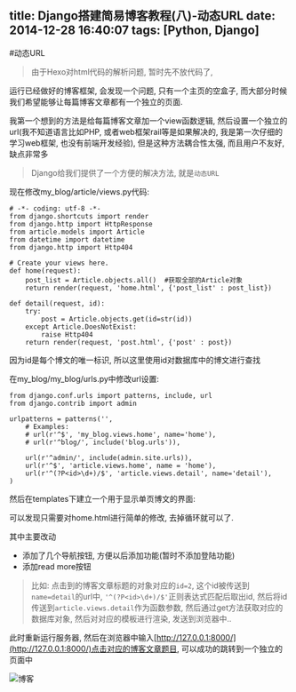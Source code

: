 title: Django搭建简易博客教程(八)-动态URL
date: 2014-12-28 16:40:07
tags: [Python, Django]
---

#动态URL

> 由于Hexo对html代码的解析问题, 暂时先不放代码了, 


运行已经做好的博客框架, 会发现一个问题, 只有一个主页的空盒子, 而大部分时候我们希望能够让每篇博客文章都有一个独立的页面. 

我第一个想到的方法是给每篇博客文章加一个view函数逻辑, 然后设置一个独立的url(我不知道语言比如PHP, 或者web框架rail等是如果解决的, 我是第一次仔细的学习web框架, 也没有前端开发经验), 但是这种方法耦合性太强, 而且用户不友好, 缺点非常多

> Django给我们提供了一个方便的解决方法, 就是`动态URL`

<!--more-->

现在修改my_blog/article/views.py代码:

```
# -*- coding: utf-8 -*-
from django.shortcuts import render
from django.http import HttpResponse
from article.models import Article
from datetime import datetime
from django.http import Http404

# Create your views here.
def home(request):
    post_list = Article.objects.all()  #获取全部的Article对象
    return render(request, 'home.html', {'post_list' : post_list})

def detail(request, id):
    try:
        post = Article.objects.get(id=str(id))
    except Article.DoesNotExist:
        raise Http404
    return render(request, 'post.html', {'post' : post})
```

因为id是每个博文的唯一标识, 所以这里使用id对数据库中的博文进行查找

在my_blog/my_blog/urls.py中修改url设置:

```
from django.conf.urls import patterns, include, url
from django.contrib import admin

urlpatterns = patterns('',
    # Examples:
    # url(r'^$', 'my_blog.views.home', name='home'),
    # url(r'^blog/', include('blog.urls')),

    url(r'^admin/', include(admin.site.urls)),
    url(r'^$', 'article.views.home', name = 'home'),
    url(r'^(?P<id>\d+)/$', 'article.views.detail', name='detail'),
)
```

然后在templates下建立一个用于显示单页博文的界面:



可以发现只需要对home.html进行简单的修改, 去掉循环就可以了.



其中主要改动
- 添加了几个导航按钮, 方便以后添加功能(暂时不添加登陆功能)
- 添加read more按钮

> 比如: 点击到的博客文章标题的对象对应的`id=2`, 这个id被传送到`name=detail`的url中, `'^(?P<id>\d+)/$'`正则表达式匹配后取出id, 然后将id传送到`article.views.detail`作为函数参数, 然后通过get方法获取对应的数据库对象, 然后对对应的模板进行渲染, 发送到浏览器中..

此时重新运行服务器, 然后在浏览器中输入[http://127.0.0.1:8000/](http://127.0.0.1:8000/)点击对应的博客文章题目, 可以成功的跳转到一个独立的页面中


![博客](http://picturebag.qiniudn.com/Snip20141227_6.png)
